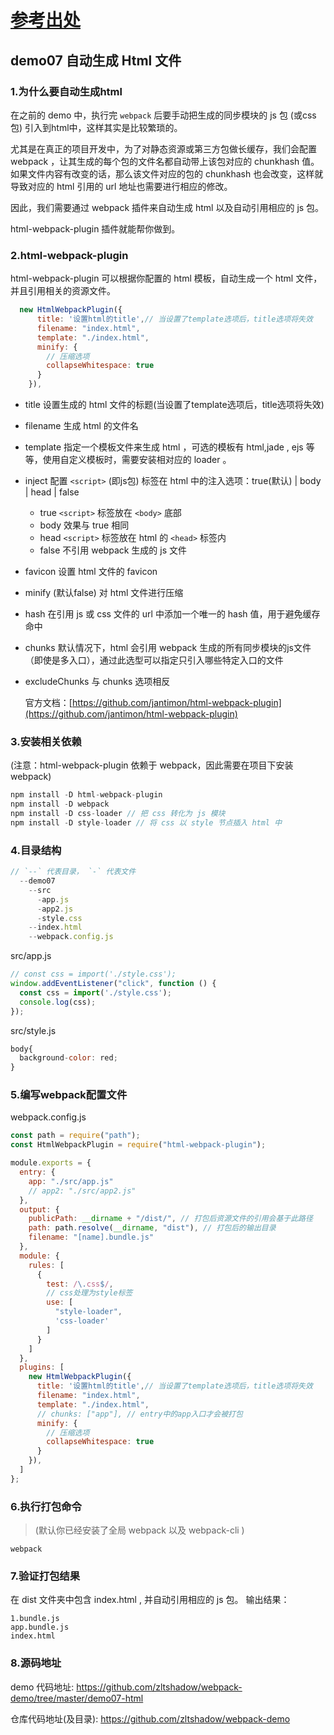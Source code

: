# [参考出处](https://juejin.im/post/5ce8f81de51d454f73356cbd)

## demo07 自动生成 Html 文件

### 1.为什么要自动生成html

在之前的 demo 中，执行完 `webpack` 后要手动把生成的同步模块的 js 包 (或css包) 引入到html中，这样其实是比较繁琐的。

尤其是在真正的项目开发中，为了对静态资源或第三方包做长缓存，我们会配置 webpack ，让其生成的每个包的文件名都自动带上该包对应的 chunkhash 值。如果文件内容有改变的话，那么该文件对应的包的 chunkhash 也会改变，这样就导致对应的 html 引用的 url 地址也需要进行相应的修改。

因此，我们需要通过 webpack 插件来自动生成 html 以及自动引用相应的 js 包。

html-webpack-plugin 插件就能帮你做到。

### 2.html-webpack-plugin

html-webpack-plugin 可以根据你配置的 html 模板，自动生成一个 html 文件，并且引用相关的资源文件。

```javascript
  new HtmlWebpackPlugin({
      title: '设置html的title',// 当设置了template选项后，title选项将失效
      filename: "index.html",
      template: "./index.html",
      minify: {
        // 压缩选项
        collapseWhitespace: true
      }
    }),
```

- title 设置生成的 html 文件的标题(当设置了template选项后，title选项将失效)
- filename 生成 html 的文件名
- template 指定一个模板文件来生成 html ，可选的模板有 html,jade , ejs 等等，使用自定义模板时，需要安装相对应的 loader 。
- inject 配置 `<script>` (即js包) 标签在 html 中的注入选项：true(默认) | body | head | false
  - true `<script>` 标签放在 `<body>` 底部
  - body 效果与 true 相同
  - head `<script>` 标签放在 html 的 `<head>` 标签内
  - false 不引用 webpack 生成的 js 文件
- favicon 设置 html 文件的 favicon
- minify (默认false) 对 html 文件进行压缩
- hash 在引用 js 或 css 文件的 url 中添加一个唯一的 hash 值，用于避免缓存命中
- chunks 默认情况下，html 会引用 webpack 生成的所有同步模块的js文件（即使是多入口），通过此选型可以指定只引入哪些特定入口的文件
- excludeChunks 与 chunks 选项相反

   官方文档：[https://github.com/jantimon/html-webpack-plugin](https://github.com/jantimon/html-webpack-plugin)

### 3.安装相关依赖

(注意：html-webpack-plugin 依赖于 webpack，因此需要在项目下安装 webpack)

```javascript
npm install -D html-webpack-plugin
npm install -D webpack
npm install -D css-loader // 把 css 转化为 js 模块
npm install -D style-loader // 将 css 以 style 节点插入 html 中
```

### 4.目录结构

```javascript
// `--` 代表目录， `-` 代表文件
  --demo07
    --src
      -app.js
      -app2.js
      -style.css
    --index.html
    --webpack.config.js
```

src/app.js

```javascript
// const css = import('./style.css');
window.addEventListener("click", function () {
  const css = import('./style.css');
  console.log(css);
});
```

src/style.js

```javascript
body{
  background-color: red;
}
```

### 5.编写webpack配置文件

webpack.config.js

```javascript
const path = require("path");
const HtmlWebpackPlugin = require("html-webpack-plugin");

module.exports = {
  entry: {
    app: "./src/app.js"
    // app2: "./src/app2.js"
  },
  output: {
    publicPath: __dirname + "/dist/", // 打包后资源文件的引用会基于此路径
    path: path.resolve(__dirname, "dist"), // 打包后的输出目录
    filename: "[name].bundle.js"
  },
  module: {
    rules: [
      {
        test: /\.css$/,
        // css处理为style标签
        use: [
          "style-loader",
          'css-loader'
        ]
      }
    ]
  },
  plugins: [
    new HtmlWebpackPlugin({
      title: '设置html的title',// 当设置了template选项后，title选项将失效
      filename: "index.html",
      template: "./index.html",
      // chunks: ["app"], // entry中的app入口才会被打包
      minify: {
        // 压缩选项
        collapseWhitespace: true
      }
    }),
  ]
};
```

### 6.执行打包命令

>(默认你已经安装了全局 webpack 以及 webpack-cli )

```javacript
webpack
```

### 7.验证打包结果

在 dist 文件夹中包含 index.html , 并自动引用相应的 js 包。
输出结果：

```javacript
1.bundle.js
app.bundle.js
index.html
```

### 8.源码地址

demo 代码地址: <https://github.com/zltshadow/webpack-demo/tree/master/demo07-html>

仓库代码地址(及目录): <https://github.com/zltshadow/webpack-demo>
